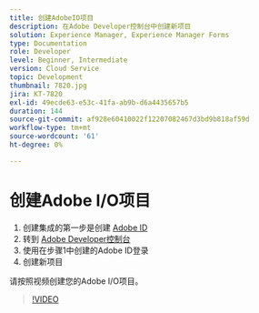 ```yaml
---
title: 创建AdobeIO项目
description: 在Adobe Developer控制台中创建新项目
solution: Experience Manager, Experience Manager Forms
type: Documentation
role: Developer
level: Beginner, Intermediate
version: Cloud Service
topic: Development
thumbnail: 7820.jpg
jira: KT-7820
exl-id: 49ecde63-e53c-41fa-ab9b-d6a4435657b5
duration: 144
source-git-commit: af928e60410022f12207082467d3bd9b818af59d
workflow-type: tm+mt
source-wordcount: '61'
ht-degree: 0%

---
```


# 创建Adobe I/O项目

1. 创建集成的第一步是创建 [Adobe ID](https://account.adobe.com/)
1. 转到 [Adobe Developer控制台](https://console.adobe.io/home)
1. 使用在步骤1中创建的Adobe ID登录
1. 创建新项目

请按照视频创建您的Adobe I/O项目。

>[!VIDEO](https://video.tv.adobe.com/v/333220?quality=12&learn=on)
